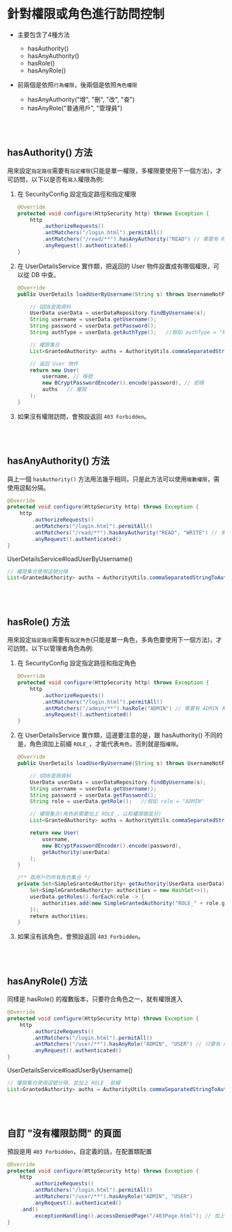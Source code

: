 # 針對權限或角色進行訪問控制

* 主要包含了4種方法

    * hasAuthority()
    * hasAnyAuthority()
    * hasRole()
    * hasAnyRole()

* 前兩個是依照`行為權限`，後兩個是依照`角色權限`

    * hasAnyAuthority("增", "刪", "改", "查")
    * hasAnyRole("普通用戶", "管理員")


<br/>

<br/>

## hasAuthority() 方法
用來設定`指定路徑`需要有`指定權限`(只能是單一權限，多權限要使用下一個方法)，才可訪問，以下以是否有`寫入`權限為例: 

1. 在 SecurityConfig 設定指定路徑和指定權限
    ```java
    @Override
    protected void configure(HttpSecurity http) throws Exception {
        http
            .authorizeRequests()
            .antMatchers("/login.html").permitAll()
            .antMatchers("/read/**").hasAnyAuthority("READ") // 需要有 READ 權限，才能訪問 /read/** 路徑
            .anyRequest().authenticated()
    }
    ```

2. 在 UserDetailsService 實作類，把返回的 User 物件設置成有哪個權限，可以從 DB 中查。

    ```java
    @Override
    public UserDetails loadUserByUsername(String s) throws UsernameNotFoundException {

        // 從DB查詢資料
        UserData userData = userDataRepository.findByUsername(s);
        String username = userData.getUsername();
        String password = userData.getPassword();
        String authType = userData.getAuthType();   //假如 authType = "READ"

        // 權限集合
        List<GrantedAuthority> auths = AuthorityUtils.commaSeparatedStringToAuthorityList(authType);

        // 返回 User 物件
        return new User(
            username, // 帳號
            new BCryptPasswordEncoder().encode(password), // 密碼
            auths   // 權限
        );
    }
    ```

3. 如果沒有權限訪問，會預設返回 `403 Forbidden`。


<br/>

<br/>

## hasAnyAuthority() 方法
與上一個 `hasAuthority()` 方法用法幾乎相同，只是此方法可以使用`複數權限`，需使用逗點分隔。
```java
@Override
protected void configure(HttpSecurity http) throws Exception {
    http
        .authorizeRequests()
        .antMatchers("/login.html").permitAll()
        .antMatchers("/read/**").hasAnyAuthority("READ", "WRITE") // 多個權限，使用逗點分隔
        .anyRequest().authenticated()
}
```

UserDetailsService#loadUserByUsername()

```java
// 權限集合使用逗號分隔
List<GrantedAuthority> auths = AuthorityUtils.commaSeparatedStringToAuthorityList("READ,WRITE");
```

<br/>

<br/>


## hasRole() 方法
用來設定`指定路徑`需要有`指定角色`(只能是單一角色，多角色要使用下一個方法)，才可訪問，以下以管理者角色為例: 

1. 在 SecurityConfig 設定指定路徑和指定角色
    ```java
    @Override
    protected void configure(HttpSecurity http) throws Exception {
        http
            .authorizeRequests()
            .antMatchers("/login.html").permitAll()
            .antMatchers("/admin/**").hasRole("ADMIN") // 需要有 ADMIN 角色，才能訪問 /admin/** 路徑
            .anyRequest().authenticated()
    }
    ```

2. 在 UserDetailsService 實作類，這邊要注意的是，跟 hasAuthority() 不同的是，角色須加上前綴 `ROLE_`，才能代表`角色`，否則就是指`權限`。

    ```java
    @Override
    public UserDetails loadUserByUsername(String s) throws UsernameNotFoundException {

        // 從DB查詢資料
        UserData userData = userDataRepository.findByUsername(s);
        String username = userData.getUsername();
        String password = userData.getPassword();
        String role = userData.getRole();   //假如 role = "ADMIN"

        // 權限集合(角色前需要加上 ROLE_，以和權限做區分)
        List<GrantedAuthority> auths = AuthorityUtils.commaSeparatedStringToAuthorityList("ROLE_" + role)

        return new User(
            username,
            new BCryptPasswordEncoder().encode(password),
            getAuthority(userData)
        );
    }

    /** 取用戶的所有角色集合 */
    private Set<SimpleGrantedAuthority> getAuthority(UserData userData) {
        Set<SimpleGrantedAuthority> authorities = new HashSet<>();
        userData.getRoles().forEach(role -> {
            authorities.add(new SimpleGrantedAuthority("ROLE_" + role.getName()));
        });
        return authorities;
    }
    ```

3. 如果沒有該角色，會預設返回 `403 Forbidden`。

<br/>

<br/>

## hasAnyRole() 方法
同樣是 hasRole() 的複數版本，只要符合角色之一，就有權限進入

```java
@Override
protected void configure(HttpSecurity http) throws Exception {
    http
        .authorizeRequests()
        .antMatchers("/login.html").permitAll()
        .antMatchers("/user/**").hasAnyRole("ADMIN", "USER") // 只要有 ADMIN 或 USER 角色，就能訪問 /user/** 路徑
        .anyRequest().authenticated()
}
```

UserDetailsService#loadUserByUsername()

```java
// 權限集合使用逗號分隔，並加上 ROLE_ 前綴
List<GrantedAuthority> auths = AuthorityUtils.commaSeparatedStringToAuthorityList("ROLE_ADMIN,ROLE_USER");
```


<br/>

<br/>

## 自訂 "沒有權限訪問" 的頁面
預設是用 `403 Forbidden`，自定義的話，在配置類配置

```java
@Override
protected void configure(HttpSecurity http) throws Exception {
    http
        .authorizeRequests()
        .antMatchers("/login.html").permitAll()
        .antMatchers("/user/**").hasAnyRole("ADMIN", "USER")
        .anyRequest().authenticated()
    .and()
        .exceptionHandling().accessDeniedPage("/403Page.html"); // 加上這一行即可
}
```
